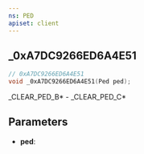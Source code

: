 ```yaml
---
ns: PED
apiset: client
---
```

## _0xA7DC9266ED6A4E51

```c
// 0xA7DC9266ED6A4E51
void _0xA7DC9266ED6A4E51(Ped ped);
```

_CLEAR_PED_B* - _CLEAR_PED_C*

## Parameters
* **ped**:
